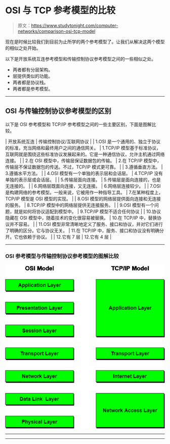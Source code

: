 # OSI 与 TCP 参考模型的比较

> 原文：<https://www.studytonight.com/computer-networks/comparison-osi-tcp-model>

现在是时候比较我们到目前为止所学的两个参考模型了。让我们从解决这两个模型的相似之处开始。

以下是开放系统互连参考模型和传输控制协议参考模型之间的一些相似之处。

*   两者都有分层架构。
*   层提供类似的功能。
*   两者都是协议栈。
*   两者都是参考模型。

* * *

## OSI 与传输控制协议参考模型的区别

以下是 OSI 参考模型和 TCP/IP 参考模型之间的一些主要区别，下面是图解比较。

| 开放系统互连 | 传输控制协议/互联网协议 |
| 1.OSI 是一个通用的、独立于协议的标准，充当网络和最终用户之间的通信网关。 | 1.TCP/IP 模型基于标准协议，互联网就是围绕这些标准协议发展起来的。它是一种通信协议，允许主机通过网络连接。 |
| 2.在 OSI 模型中，传输层保证数据包的传输。 | 2.在 TCP/IP 模型中，传输层不保证数据包的传送。不过，TCP/IP 模式更可靠。 |
| 3.遵循垂直方法。 | 3.遵循水平方法。 |
| 4.OSI 模型有一个单独的表示层和会话层。 | 4.TCP/IP 没有单独的表示层或会话层。 |
| 5.传输层面向连接。 | 5.传输层是面向连接的，也是无连接的。 |
| 6.网络层既面向连接，又无连接。 | 6.网络层连接较少。 |
| 7.OSI 是构建网络的参考模型。一般来说，它被用作一种指导工具。 | 7.在某种程度上，TCP/IP 模型是 OSI 模型的实现。 |
| 8.OSI 模型的网络层提供面向连接和无连接的服务。 | 8.TCP/IP 模型中的网络层提供无连接服务。 |
| 9.OSI 模型有一个问题，就是如何将协议适配到模型中。 | 9.TCP/IP 模型不适合任何协议 |
| 10.协议隐藏在 OSI 模型中，随着技术的变化很容易被替换。 | 10.在 TCP/IP 中，替换协议并不容易。 |
| 11.OSI 模型非常清晰地定义了服务、接口和协议，并对它们进行了明确的区分。它与协议无关。 | 11.在 TCP/IP 中，服务、接口和协议没有明确分开。它也依赖于协议。 |
| 12.它有 7 层 | 12.它有 4 层 |

* * *

### OSI 参考模型与传输控制协议参考模型的图解比较

![between OSI (7 layers) and TCP/IP (4 layers) Model](img/ec179dcf9accc04253a0190b68f2605a.png)

* * *

* * *